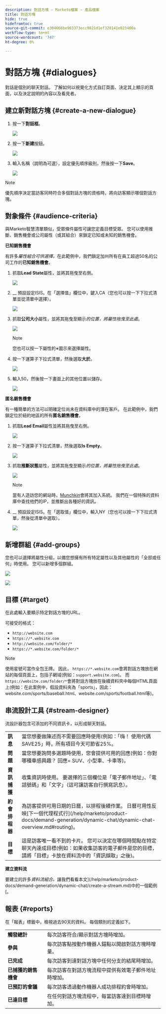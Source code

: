 ```yaml
---
description: 對話方塊 — Marketo檔案 — 產品檔案
title: 對話方塊
hide: true
hidefromtoc: true
source-git-commit: e304666be903373ecc9821d1ef328141e023400a
workflow-type: tm+mt
source-wordcount: '747'
ht-degree: 0%

---
```


# 對話方塊 {#dialogues}

對話是個別的聊天對話。 了解如何以視覺化方式自訂頁面、決定其上顯示的頁面，以及決定說明的內容以及看見者。

## 建立新對話方塊 {#create-a-new-dialogue}

1. 按一下&#x200B;**對話框**。

   ![](assets/dialogues-1.png)

1. 按一下&#x200B;**新建**&#x200B;按鈕。

   ![](assets/dialogues-2.png)

1. 輸入名稱（說明為可選），設定優先順序級別，然後按一下&#x200B;**Save**。

   ![](assets/dialogues-3.png)

>[!NOTE]
>
>優先順序決定當訪客同時符合多個對話方塊的資格時，將向訪客顯示哪個對話方塊。

## 對象條件 {#audience-criteria}

與Marketo智慧清單類似，受眾條件屬性可讓您定義目標受眾。 您可以使用推斷、銷售機會或公司屬性（或其組合）來鎖定已知或未知的銷售機會。

**已知銷售機會**

有許多&#x200B;_屬性組合可供選擇。_&#x200B;在此範例中，我們鎖定加州所有在員工超過50名的公司工作的&#x200B;**已知銷售機會**。

1. 抓取&#x200B;**Lead State**&#x200B;屬性，並將其拖曳至右側。

   ![](assets/dialogues-4.png)

1. __ 預設設定ISIS。在「選擇值」欄位中，鍵入CA（您也可以按一下下拉式清單並從清單中選擇）。

   ![](assets/dialogues-5.png)

1. 抓取&#x200B;**公司大小**&#x200B;屬性，並將其拖曳至顯示&#x200B;_的位置，將屬性拖曳至此處_。

   ![](assets/dialogues-6.png)

   >[!NOTE]
   >
   >您也可以按一下屬性的&#x200B;**+**&#x200B;圖示來選擇屬性。

1. 按一下運算子下拉式清單，然後選取&#x200B;**大於**。

   ![](assets/dialogues-7.png)

1. 輸入50，然後按一下畫面上的其他位置以儲存。

   ![](assets/dialogues-8.png)

**匿名銷售機會**

有一種簡單的方法可以明確定位尚未在資料庫中的潛在客戶。 在此範例中，我們鎖定位於紐約地區的所有&#x200B;**匿名銷售機會**。

1. 抓取&#x200B;**Lead Email**&#x200B;屬性並將其拖曳至右側。

   ![](assets/dialogues-9.png)

1. 按一下運算子下拉式清單，然後選取&#x200B;**Is Empty**。

   ![](assets/dialogues-10.png)

1. 抓取&#x200B;**推斷狀態**&#x200B;屬性，並將其拖曳至顯示&#x200B;_的位置，將屬性拖曳至此處_。

   ![](assets/dialogues-11.png)

   >[!NOTE]
   >
   >當有人造訪您的網站時，[Munchkin](/help/marketo/product-docs/administration/additional-integrations/add-munchkin-tracking-code-to-your-website.md)會將其加入系統。 我們在一個特殊的資料庫中查找他們的IP，並推斷出各種好的資訊。

1. __ 預設設定ISIS。在「選取值」欄位中，輸入NY（您也可以按一下下拉式清單，然後從清單中選取）。

   ![](assets/dialogues-12.png)

## 新增群組 {#add-groups}

您也可以選擇將屬性分組，以備您想擁有所有特定屬性以及其他屬性的「全部或任何」時使用。 您可以新增多個群組。

![](assets/dialogues-13.png)

![](assets/dialogues-14.png)

## 目標 {#target}

在此處輸入要顯示特定對話方塊的URL。

可接受的格式：

* `http://website.com`
* `https://*.website.com`
* `http://website.com/folder/*`
* `https://*.website.com/folder/*`

>[!NOTE]
>
>使用星號可當作全包王牌。 因此， `https://*.website.com`會將對話方塊放在網站的每個頁面上，包括子網域(例如：`support.website.com`)。 而`https://website.com/folder/*`會將對話方塊放在後續資料夾中每個HTML頁面上(例如：在此案例中，假設資料夾為「sports」，因此：website.com/sports/baseball.html、website.com/sports/football.html等)。

## 串流設計工具 {#stream-designer}

流設計器包含可添加的不同資訊卡，以形成聊天對話。

<table>
 <tr>
  <td><strong>訊息</strong></td>
  <td>當您想要做陳述而不需要回應時使用(例如：「嗨！ 使用代碼SAVE25」時，所有項目今天可節省25%。
</td>
 </tr>
 <tr>
  <td><strong>問題</strong></td>
  <td>當您想要詢問多選題時使用，您會提供可用的回應(例如：你對哪種車感興趣？ 回應= SUV、小型車、卡車等)。</td>
 </tr>
 <tr>
  <td><strong>資訊捕獲</strong></td>
  <td>收集資訊時使用。 要選擇的三個欄位是「電子郵件地址」、「電話號碼」和「文字」（這可讓訪客自行撰寫訊息）。</td>
 </tr>
 <tr>
  <td><strong>約會排程器</strong></td>
  <td>為訪客提供可用日期的日曆，以排程後續作業。 日曆可用性反映[下一個代理程式行](/help/marketo/product-docs/demand-generation/dynamic-chat/dynamic-chat-overview.md#routing)。</td>
 </tr>
 <tr>
  <td><strong>目標</strong></td>
  <td>這是訪客唯一看不到的卡片。 您可以決定在哪個時間點在特定聊天內達成目標(例如：如果收集訪客的電子郵件是您的目標，請將「目標」卡放在資料流中的「資訊擷取」之後)。</td>
 </tr>
</table>

**建立資料流**

要建立的許多&#x200B;_資料流組合。_&#x200B;讓我們看看本文](/help/marketo/product-docs/demand-generation/dynamic-chat/create-a-stream.md)中的一個範例[。

## 報表 {#reports}

在「報表」標籤中，檢視過去90天的資料。 每個類別的定義如下。

<table>
 <tr>
  <td><strong>觸發總計</strong></td>
  <td>每次訪客符合/顯示對話方塊時增加。
</td>
 </tr>
 <tr>
  <td><strong>參與</strong></td>
  <td>每次訪客點按動作機器人錨點以開啟對話方塊時增量。</td>
 </tr>
 <tr>
  <td><strong>已完成</strong></td>
  <td>每次訪客到達對話方塊中任何分支的結尾時增加。</td>
 </tr>
 <tr>
  <td><strong>已捕獲的銷售機會</strong></td>
  <td>每次訪客在對話方塊流程中提供有效電子郵件地址時增加。</td>
 </tr>
 <tr>
  <td><strong>已預訂的會議</strong></td>
  <td>每次訪客透過動作機器人成功排程約會時增加。</td>
 </tr>
 <tr>
  <td><strong>已達目標</strong></td>
  <td>在任何對話方塊流程中，每當訪客達到目標時增加。</td>
 </tr>
</table>
